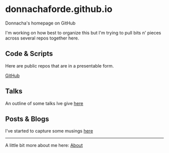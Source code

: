 # donnachaforde.github.io
Donnacha's homepage on GitHub

I'm working on how best to organize this but I'm trying to pull bits n' pieces across several repos together here. 

## Code & Scripts
Here are public repos that are in a presentable form.

[GitHub](https://github.com/donnachaforde)


## Talks
An outline of some talks Ive give [here](https://github.com/donnachaforde/talks-posts/blob/master/talks/README.md)

## Posts & Blogs

I've started to capture some musings [here](https://github.com/donnachaforde/talks-posts/blob/master/blogs/README.md)

***

A little bit more about me here: [About](About.md)

